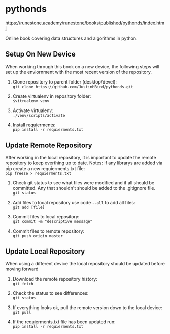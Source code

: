# pythonds 
https://runestone.academy/runestone/books/published/pythonds/index.html

Online book covering data structures and algorithms in python.

## Setup On New Device
When working through this book on a new device, the following steps will set up the enviornment with the most recent version of the repository.
1. Clone repository to parent folder (desktop/devel):  
`git clone https://github.com/JustinHBird/pythonds.git`

2. Create virtualenv in repository folder:  
`$vitrualenv venv`

3. Activate virtualenv:  
`./venv/scripts/activate`

4. Install requierments:  
`pip install -r requierments.txt`

## Update Remote Repository
After working in the local repository, it is important to update the remote repository to keep everthing up to date.
Notes: If any librarys are added via pip create a new requierments.txt file:  
`pip freeze > requierments.txt`

1. Check git status to see what files were modified and if all should be committed. Any that shouldn't should be added to the .gitignore file.  
`git status`

2. Add files to local repository use code `--all` to add all files:  
`git add [file]`

3. Commit files to local repository:  
`git commit -m "descriptive message"`

4. Commit files to remote repository:  
`git push origin master`

## Update Local Repository
When using a different device the local repository should be updated before moving forward
1. Download the remote repository history:  
`git fetch`

2. Check the status to see differences:  
`git status`

3. If everything looks ok, pull the remote version down to the local device:  
`git pull`

3. If the requierments.txt file has been updated run:  
`pip install -r requierments.txt`
